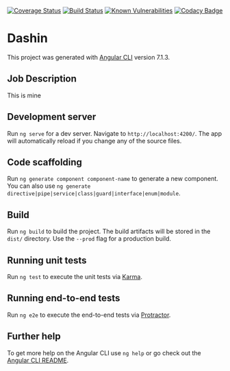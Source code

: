 [![Coverage Status](https://coveralls.io/repos/github/byzen/dashin/badge.svg?branch=master)](https://coveralls.io/github/byzen/dashin?branch=master)
[![Build Status](https://travis-ci.org/byzen/dashin.svg?branch=master)](https://travis-ci.org/byzen/dashin)
[![Known Vulnerabilities](https://snyk.io/test/github/byzen/dashin/badge.svg?targetFile=package.json)](https://snyk.io/test/github/byzen/dashin?targetFile=package.json)
[![Codacy Badge](https://api.codacy.com/project/badge/Grade/417c721774964134b813b4f0944943bf)](https://www.codacy.com/app/byzen/dashin?utm_source=github.com&amp;utm_medium=referral&amp;utm_content=byzen/dashin&amp;utm_campaign=Badge_Grade)

# Dashin

This project was generated with [Angular CLI](https://github.com/angular/angular-cli) version 7.1.3.

## Job Description
This is mine

## Development server

Run `ng serve` for a dev server. Navigate to `http://localhost:4200/`. The app will automatically reload if you change any of the source files.

## Code scaffolding

Run `ng generate component component-name` to generate a new component. You can also use `ng generate directive|pipe|service|class|guard|interface|enum|module`.

## Build

Run `ng build` to build the project. The build artifacts will be stored in the `dist/` directory. Use the `--prod` flag for a production build.

## Running unit tests

Run `ng test` to execute the unit tests via [Karma](https://karma-runner.github.io).

## Running end-to-end tests

Run `ng e2e` to execute the end-to-end tests via [Protractor](http://www.protractortest.org/).

## Further help

To get more help on the Angular CLI use `ng help` or go check out the [Angular CLI README](https://github.com/angular/angular-cli/blob/master/README.md).
